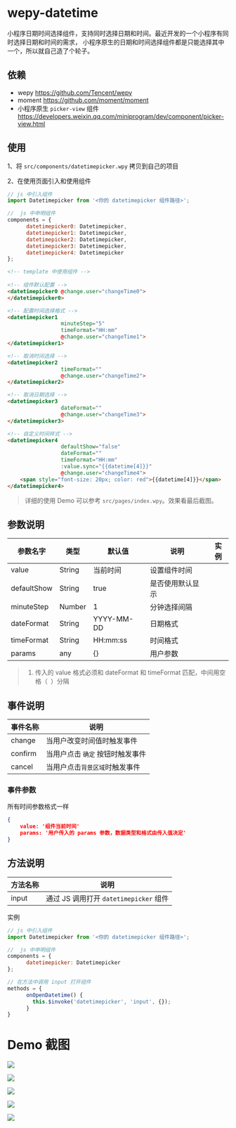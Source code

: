 # wepy-datetime

小程序日期时间选择组件，支持同时选择日期和时间。最近开发的一个小程序有同时选择日期和时间的需求，
小程序原生的日期和时间选择组件都是只能选择其中一个，所以就自己造了个轮子。



## 依赖

* wepy https://github.com/Tencent/wepy
* moment https://github.com/moment/moment
* 小程序原生 `picker-view` 组件 https://developers.weixin.qq.com/miniprogram/dev/component/picker-view.html

## 使用

1、将 `src/components/datetimepicker.wpy` 拷贝到自己的项目

2、在使用页面引入和使用组件

```javascript
// js 中引入组件
import Datetimepicker from '<你的 datetimepicker 组件路径>';

//  js 中申明组件
components = {
      datetimepicker0: Datetimepicker,
      datetimepicker1: Datetimepicker,
      datetimepicker2: Datetimepicker,
      datetimepicker3: Datetimepicker,
      datetimepicker4: Datetimepicker
};
```

```html
<!-- template 中使用组件 -->
	
<!-- 组件默认配置 -->
<datetimepicker0 @change.user="changeTime0">
</datetimepicker0>

<!-- 配置时间选择格式 -->
<datetimepicker1
                 minuteStep="5"
                 timeFormat="HH:mm"
                 @change.user="changeTime1">
</datetimepicker1>

<!-- 取消时间选择 -->
<datetimepicker2
                 timeFormat=""
                 @change.user="changeTime2">
</datetimepicker2>

<!-- 取消日期选择 -->
<datetimepicker3
                 dateFormat=""
                 @change.user="changeTime3">
</datetimepicker3>

<!-- 自定义时间样式 -->
<datetimepicker4
                 defaultShow="false"
                 dateFormat=""
                 timeFormat="HH:mm"
                 :value.sync="{{datetime[4]}}"
                 @change.user="changeTime4">
    <span style="font-size: 20px; color: red">{{datetime[4]}}</span>
</datetimepicker4>
```

> 详细的使用 Demo 可以参考 `src/pages/index.wpy`。效果看最后截图。

## 参数说明

| 参数名字    | 类型   | 默认值     | 说明             | 实例 |
| ----------- | ------ | ---------- | ---------------- | ---- |
| value       | String | 当前时间   | 设置组件时间     |      |
| defaultShow | String | true       | 是否使用默认显示 |      |
| minuteStep  | Number | 1          | 分钟选择间隔     |      |
| dateFormat  | String | YYYY-MM-DD | 日期格式         |      |
| timeFormat  | String | HH:mm:ss   | 时间格式         |      |
| params      | any    | {}         | 用户参数         |      |

> 1. 传入的 value 格式必须和 dateFormat 和 timeFormat 匹配，中间用空格（` `）分隔

## 事件说明

| 事件名称 | 说明                             |
| -------- | -------------------------------- |
| change   | 当用户改变时间值时触发事件       |
| confirm  | 当用户点击 `确定` 按钮时触发事件 |
| cancel   | 当用户点击`背景区域`时触发事件   |

### 事件参数

所有时间参数格式一样

```json
{
    value: '组件当前时间'
    params: '用户传入的 params 参数，数据类型和格式由传入值决定'
}
```



## 方法说明

| 方法名称 | 说明                                   |
| -------- | -------------------------------------- |
| input    | 通过 JS 调用打开 `datetimepicker` 组件 |

实例

```javascript
// js 中引入组件
import Datetimepicker from '<你的 datetimepicker 组件路径>';

//  js 中申明组件
components = {
      datetimepicker: Datetimepicker
};

// 在方法中调用 input 打开组件
methods = {
      onOpenDatetime() {
        this.$invoke('datetimepicker', 'input', {});
      }
}
```

# Demo 截图

![](https://ws3.sinaimg.cn/large/006tNbRwly1fxr2n4s2toj30ku1120tv.jpg)

![](https://ws2.sinaimg.cn/large/006tNbRwly1fxr2nquzjcj30ku112q3z.jpg)

![](https://ws1.sinaimg.cn/large/006tNbRwly1fxr2od6dtrj30ku112jsk.jpg)

![](https://ws2.sinaimg.cn/large/006tNbRwly1fxr2os4ca4j30ku112ab6.jpg)

![](https://ws3.sinaimg.cn/large/006tNbRwly1fxr2p246yij30ku1123zh.jpg)
